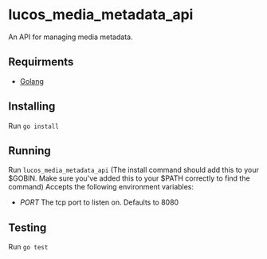 # lucos_media_metadata_api
An API for managing media metadata.

## Requirments

* [Golang](https://golang.org/)

## Installing
Run `go install`

## Running
Run `lucos_media_metadata_api`
(The install command should add this to your $GOBIN.  Make sure you've added this to your $PATH correctly to find the command)
Accepts the following environment variables:

* *PORT* The tcp port to listen on.  Defaults to 8080

## Testing
Run `go test`